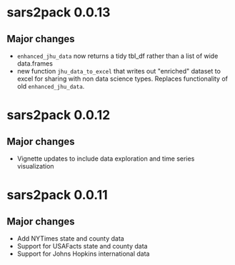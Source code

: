 # sars2pack 0.0.13

## Major changes

- `enhanced_jhu_data` now returns a tidy tbl_df
  rather than a list of wide data.frames
- new function `jhu_data_to_excel` that writes out
  "enriched" dataset to excel for sharing with non data
  science types. Replaces functionality of old 
  `enhanced_jhu_data`.

# sars2pack 0.0.12

## Major changes

- Vignette updates to include data exploration
  and time series visualization

# sars2pack 0.0.11

## Major changes

- Add NYTimes state and county data
- Support for USAFacts state and county data
- Support for Johns Hopkins international data



